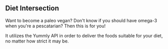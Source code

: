 ## Diet Intersection

Want to become a paleo vegan? Don't know if you should have omega-3 when you're a pescatarian? Then this is for you!

It utilizes the Yummly API in order to deliver the foods suitable for your diet, no matter how strict it may be.
